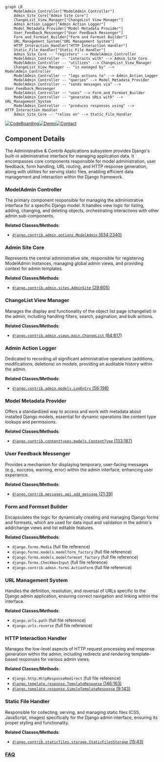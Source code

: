 ```mermaid
graph LR
    ModelAdmin_Controller["ModelAdmin Controller"]
    Admin_Site_Core["Admin Site Core"]
    ChangeList_View_Manager["ChangeList View Manager"]
    Admin_Action_Logger["Admin Action Logger"]
    Model_Metadata_Provider["Model Metadata Provider"]
    User_Feedback_Messenger["User Feedback Messenger"]
    Form_and_Formset_Builder["Form and Formset Builder"]
    URL_Management_System["URL Management System"]
    HTTP_Interaction_Handler["HTTP Interaction Handler"]
    Static_File_Handler["Static File Handler"]
    Admin_Site_Core -- "registers" --> ModelAdmin_Controller
    ModelAdmin_Controller -- "interacts with" --> Admin_Site_Core
    ModelAdmin_Controller -- "utilizes" --> ChangeList_View_Manager
    ChangeList_View_Manager -- "is managed by" --> ModelAdmin_Controller
    ModelAdmin_Controller -- "logs actions to" --> Admin_Action_Logger
    ModelAdmin_Controller -- "queries" --> Model_Metadata_Provider
    ModelAdmin_Controller -- "sends messages via" --> User_Feedback_Messenger
    ModelAdmin_Controller -- "uses" --> Form_and_Formset_Builder
    ModelAdmin_Controller -- "generates URLs with" --> URL_Management_System
    ModelAdmin_Controller -- "produces responses using" --> HTTP_Interaction_Handler
    Admin_Site_Core -- "relies on" --> Static_File_Handler
```
[![CodeBoarding](https://img.shields.io/badge/Generated%20by-CodeBoarding-9cf?style=flat-square)](https://github.com/CodeBoarding/GeneratedOnBoardings)[![Demo](https://img.shields.io/badge/Try%20our-Demo-blue?style=flat-square)](https://www.codeboarding.org/demo)[![Contact](https://img.shields.io/badge/Contact%20us%20-%20contact@codeboarding.org-lightgrey?style=flat-square)](mailto:contact@codeboarding.org)

## Component Details

The Administrative & Contrib Applications subsystem provides Django's built-in administrative interface for managing application data. It encompasses core components responsible for model administration, user feedback, form handling, URL routing, and HTTP response generation, along with utilities for serving static files, enabling efficient data management and interaction within the Django framework.

### ModelAdmin Controller
The primary component responsible for managing the administrative interface for a specific Django model. It handles view logic for listing, adding, changing, and deleting objects, orchestrating interactions with other admin sub-components.


**Related Classes/Methods**:

- <a href="https://github.com/django/django/blob/master/django/contrib/admin/options.py#L634-L2340" target="_blank" rel="noopener noreferrer">`django.contrib.admin.options.ModelAdmin` (634:2340)</a>


### Admin Site Core
Represents the central administrative site, responsible for registering ModelAdmin instances, managing global admin views, and providing context for admin templates.


**Related Classes/Methods**:

- <a href="https://github.com/django/django/blob/master/django/contrib/admin/sites.py#L29-L605" target="_blank" rel="noopener noreferrer">`django.contrib.admin.sites.AdminSite` (29:605)</a>


### ChangeList View Manager
Manages the display and functionality of the object list page (changelist) in the admin, including handling filters, search, pagination, and bulk actions.


**Related Classes/Methods**:

- <a href="https://github.com/django/django/blob/master/django/contrib/admin/views/main.py#L64-L617" target="_blank" rel="noopener noreferrer">`django.contrib.admin.views.main.ChangeList` (64:617)</a>


### Admin Action Logger
Dedicated to recording all significant administrative operations (additions, modifications, deletions) on models, providing an auditable history within the admin.


**Related Classes/Methods**:

- <a href="https://github.com/django/django/blob/master/django/contrib/admin/models.py#L56-L198" target="_blank" rel="noopener noreferrer">`django.contrib.admin.models.LogEntry` (56:198)</a>


### Model Metadata Provider
Offers a standardized way to access and work with metadata about installed Django models, essential for dynamic operations like content type lookups and permissions.


**Related Classes/Methods**:

- <a href="https://github.com/django/django/blob/master/django/contrib/contenttypes/models.py#L133-L187" target="_blank" rel="noopener noreferrer">`django.contrib.contenttypes.models.ContentType` (133:187)</a>


### User Feedback Messenger
Provides a mechanism for displaying temporary, user-facing messages (e.g., success, warning, error) within the admin interface, enhancing user experience.


**Related Classes/Methods**:

- <a href="https://github.com/django/django/blob/master/django/contrib/messages/api.py#L21-L39" target="_blank" rel="noopener noreferrer">`django.contrib.messages.api.add_message` (21:39)</a>


### Form and Formset Builder
Encapsulates the logic for dynamically creating and managing Django forms and formsets, which are used for data input and validation in the admin's add/change views and list editable features.


**Related Classes/Methods**:

- `django.forms.Media` (full file reference)
- `django.forms.models.modelform_factory` (full file reference)
- `django.forms.models.modelformset_factory` (full file reference)
- `django.forms.CheckboxInput` (full file reference)
- `django.contrib.admin.forms.ActionForm` (full file reference)


### URL Management System
Handles the definition, resolution, and reversal of URLs specific to the Django admin application, ensuring correct navigation and linking within the interface.


**Related Classes/Methods**:

- `django.urls.path` (full file reference)
- `django.urls.reverse` (full file reference)


### HTTP Interaction Handler
Manages the low-level aspects of HTTP request processing and response generation within the admin, including redirects and rendering template-based responses for various admin views.


**Related Classes/Methods**:

- `django.http.HttpResponseRedirect` (full file reference)
- <a href="https://github.com/django/django/blob/master/django/template/response.py#L146-L163" target="_blank" rel="noopener noreferrer">`django.template.response.TemplateResponse` (146:163)</a>
- <a href="https://github.com/django/django/blob/master/django/template/response.py#L9-L143" target="_blank" rel="noopener noreferrer">`django.template.response.SimpleTemplateResponse` (9:143)</a>


### Static File Handler
Responsible for collecting, serving, and managing static files (CSS, JavaScript, images) specifically for the Django admin interface, ensuring its proper styling and functionality.


**Related Classes/Methods**:

- <a href="https://github.com/django/django/blob/master/django/contrib/staticfiles/storage.py#L15-L43" target="_blank" rel="noopener noreferrer">`django.contrib.staticfiles.storage.StaticFilesStorage` (15:43)</a>




### [FAQ](https://github.com/CodeBoarding/GeneratedOnBoardings/tree/main?tab=readme-ov-file#faq)